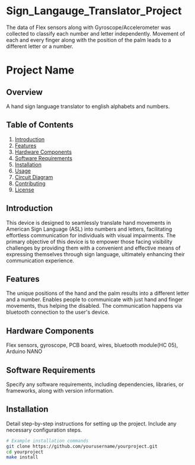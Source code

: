 # Sign_Langauge_Translator_Project
The data of Flex sensors along with Gyroscope/Accelerometer was collected to classify each number and letter independently. 
Movement of each and every finger along with the position of the palm leads to a different letter or a number.
# Project Name

## Overview

A hand sign language translator to english alphabets and numbers.

## Table of Contents

1. [Introduction](#introduction)
2. [Features](#features)
3. [Hardware Components](#hardware-components)
4. [Software Requirements](#software-requirements)
5. [Installation](#installation)
6. [Usage](#usage)
7. [Circuit Diagram](#circuit-diagram)
8. [Contributing](#contributing)
9. [License](#license)

## Introduction

This device is designed to seamlessly translate hand movements in American Sign Language (ASL) into numbers and letters, facilitating effortless communication for individuals with visual impairments. 
The primary objective of this device is to empower those facing visibility challenges by providing them with a convenient and effective means of expressing themselves through sign language, ultimately enhancing their communication experience.

## Features

The unique positions of the hand and the palm results into a different letter and a number. 
Enables people to communicate with just hand and finger movements, thus helping the disabled.
The communication happens via bluetooth connection to the user's device.

## Hardware Components

Flex sensors, gyroscope, PCB board, wires, bluetooth module(HC 05), Arduino NANO
## Software Requirements

Specify any software requirements, including dependencies, libraries, or frameworks, along with version information.

## Installation

Detail step-by-step instructions for setting up the project. Include any necessary configuration steps.

```bash
# Example installation commands
git clone https://github.com/yourusername/yourproject.git
cd yourproject
make install
